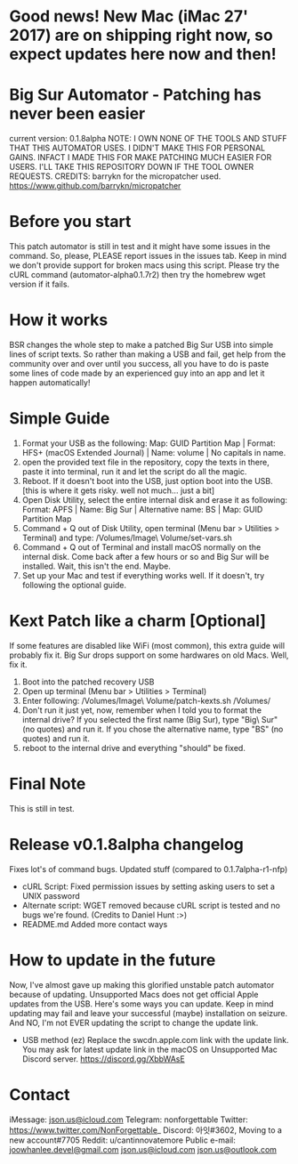 # Good news! New Mac (iMac 27' 2017) are on shipping right now, so expect updates here now and then!

# Big Sur Automator - Patching has never been easier 
current version: 0.1.8alpha
NOTE: I OWN NONE OF THE TOOLS AND STUFF THAT THIS AUTOMATOR USES. I DIDN'T MAKE THIS FOR PERSONAL GAINS. INFACT I MADE THIS FOR MAKE PATCHING MUCH EASIER FOR USERS. I'LL TAKE THIS REPOSITORY DOWN IF THE TOOL OWNER REQUESTS.
CREDITS: barrykn for the micropatcher used. https://www.github.com/barrykn/micropatcher

# Before you start
This patch automator is still in test and it might have some issues in the command. So, please, PLEASE report issues in the issues tab. Keep in mind we don't provide support for broken macs using this script. Please try the cURL command (automator-alpha0.1.7r2) then try the homebrew wget version if it fails.

# How it works
BSR changes the whole step to make a patched Big Sur USB into simple lines of script texts. So rather than making a USB and fail, get help from the community over and over until you success, all you have to do is paste some lines of code made by an experienced guy into an app and let it happen automatically!

# Simple Guide 
1. Format your USB as the following: Map: GUID Partition Map | Format: HFS+ (macOS Extended Journal) | Name: volume | No capitals in name.
2. open the provided text file in the repository, copy the texts in there, paste it into terminal, run it and let the script do all the magic. 
3. Reboot. If it doesn't boot into the USB, just option boot into the USB.
[this is where it gets risky. well not much... just a bit]
4. Open Disk Utility, select the entire internal disk and erase it as following: Format: APFS | Name: Big Sur | Alternative name: BS | Map: GUID Partition Map
5. Command + Q out of Disk Utility, open terminal (Menu bar > Utilities > Terminal) and type: /Volumes/Image\ Volume/set-vars.sh
6. Command + Q out of Terminal and install macOS normally on the internal disk. Come back after a few hours or so and Big Sur will be installed. Wait, this isn't the end. Maybe.
7. Set up your Mac and test if everything works well. If it doesn't, try following the optional guide.

# Kext Patch like a charm [Optional]
If some features are disabled like WiFi (most common), this extra guide will probably fix it. Big Sur drops support on some hardwares on old Macs. Well, fix it.
1. Boot into the patched recovery USB
2. Open up terminal (Menu bar > Utilities > Terminal)
3. Enter following: /Volumes/Image\ Volume/patch-kexts.sh /Volumes/
4. Don't run it just yet, now, remember when I told you to format the internal drive? If you selected the first name (Big Sur), type "Big\ Sur" (no quotes) and run it. If you chose the alternative name, type "BS" (no quotes) and run it.
5. reboot to the internal drive and everything "should" be fixed.

# Final Note
This is still in test.

# Release v0.1.8alpha changelog
Fixes lot's of command bugs.
Updated stuff (compared to 0.1.7alpha-r1-nfp)
- cURL Script: Fixed permission issues by setting asking users to set a UNIX password
- Alternate script: WGET removed because cURL script is tested and no bugs we're found. (Credits to Daniel Hunt :>)
- README.md Added more contact ways 

# How to update in the future
 Now, I've almost gave up making this glorified unstable patch automator because of updating. Unsupported Macs does not get official Apple updates from the USB. Here's some ways you can update. Keep in mind updating may fail and leave your successful (maybe) installation on seizure. And NO, I'm not EVER updating the script to change the update link.
 
 - USB method (ez)
 Replace the swcdn.apple.com link with the update link. You may ask for latest update link in the macOS on Unsupported Mac Discord server. https://discord.gg/XbbWAsE
  

# Contact
iMessage: json.us@icloud.com
Telegram: nonforgettable
Twitter: https://www.twitter.com/NonForgettable_
Discord: 아잇#3602, Moving to a new account#7705
Reddit: u/cantinnovatemore
Public e-mail: joowhanlee.devel@gmail.com json.us@icloud.com json.us@outlook.com  


